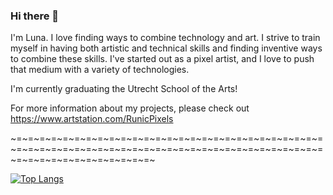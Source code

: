 ### Hi there 👋

I'm Luna. I love finding ways to combine technology and art. I strive to train myself in having both artistic and technical skills and finding inventive ways to combine these skills. I've started out as a pixel artist, and I love to push that medium with a variety of technologies.

I'm currently graduating the Utrecht School of the Arts!

For more information about my projects, please check out https://www.artstation.com/RunicPixels 

~=~=~=~=~=~=~=~=~=~=~=~=~=~=~=~=~=~=~=~=~=~=~=~=~=~=~=~=~=~=~=~=~=~=~=~=~=~=~=~=~=~=~=~=~=~=~=~=~=~=~=~=~=~=~=~=~=~=~=~=~=~=~=~=~=~=~

[![Top Langs](https://github-readme-stats.vercel.app/api/top-langs/?username=RunicPixels&layout=compact)](https://github.com/anuraghazra/github-readme-stats)




<!--
**Cheezegami/Cheezegami** is a ✨ _special_ ✨ repository because its `README.md` (this file) appears on your GitHub profile.

Here are some ideas to get you started:

- 🔭 I’m currently working on ...
- 🌱 I’m currently learning ...
- 👯 I’m looking to collaborate on ...
- 🤔 I’m looking for help with ...
- 💬 Ask me about ...
- 📫 How to reach me: ...
- 😄 Pronouns: ...
- ⚡ Fun fact: ...
-->
